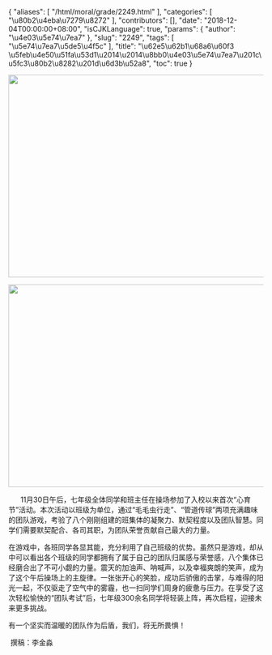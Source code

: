 {
    "aliases": [
        "/html/moral/grade/2249.html"
    ],
    "categories": [
        "\u80b2\u4eba\u7279\u8272"
    ],
    "contributors": [],
    "date": "2018-12-04T00:00:00+08:00",
    "isCJKLanguage": true,
    "params": {
        "author": "\u4e03\u5e74\u7ea7"
    },
    "slug": "2249",
    "tags": [
        "\u5e74\u7ea7\u5de5\u4f5c"
    ],
    "title": "\u62e5\u62b1\u68a6\u60f3 \u5feb\u4e50\u51fa\u53d1\u2014\u2014\u8bb0\u4e03\u5e74\u7ea7\u201c\u5fc3\u80b2\u8282\u201d\u6d3b\u52a8",
    "toc": true
}


<img
    src="https://cdn.tfls.online/mirror/full/2d0c36d55823bedb1e4559501df2c2cf93768140.jpg"
    style="display:block;margin-left:auto;margin-right:auto;"
    decoding="async"
    fetchpriority="auto"
    loading="lazy"
    height="400"
    width="600"
/>





<img
    src="https://cdn.tfls.online/mirror/full/6ff6bedd3bfe6a624edb3dd7228b0b349a248968.jpg"
    style="display:block;margin-left:auto;margin-right:auto;"
    decoding="async"
    fetchpriority="auto"
    loading="lazy"
    height="400"
    width="600"
/>




 




       11月30日午后，七年级全体同学和班主任在操场参加了入校以来首次“心育节”活动。本次活动以班级为单位，通过“毛毛虫行走”、“管道传球”两项充满趣味的团队游戏，考验了八个刚刚组建的班集体的凝聚力、默契程度以及团队智慧。同学们需要默契配合、各司其职，为团队荣誉贡献自己最大的力量。




在游戏中，各班同学各显其能，充分利用了自己班级的优势。虽然只是游戏，却从中可以看出各个班级的同学都拥有了属于自己的团队归属感与荣誉感，八个集体已经磨合出了不可小觑的力量。震天的加油声、呐喊声，以及幸福爽朗的笑声，成为了这个午后操场上的主旋律。一张张开心的笑脸，成功后骄傲的击掌，与难得的阳光一起，不仅驱走了空气中的雾霾，也一扫同学们周身的疲惫与压力。在享受了这次轻松愉快的“团队考试”后，七年级300余名同学将轻装上阵，再次启程，迎接未来更多挑战。




有一个坚实而温暖的团队作为后盾，我们，将无所畏惧！




 撰稿：李金淼




  






  








